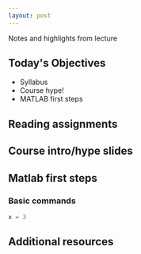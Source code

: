 ```yaml
---
layout: post
---
```


Notes and highlights from lecture

## Today's Objectives

* Syllabus
* Course hype!
* MATLAB first steps

## Reading assignments

## Course intro/hype slides

## Matlab first steps

### Basic commands
```Matlab
x = 3
```


## Additional resources
  


